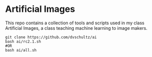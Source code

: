 # Artificial Images
This repo contains a collection of tools and scripts used in my class Artificial Images, a class teaching machine learning to image makers.

```
git clone https://github.com/dvschultz/ai
bash ai/rc2.1.sh
#OR
bash ai/all.sh

```
